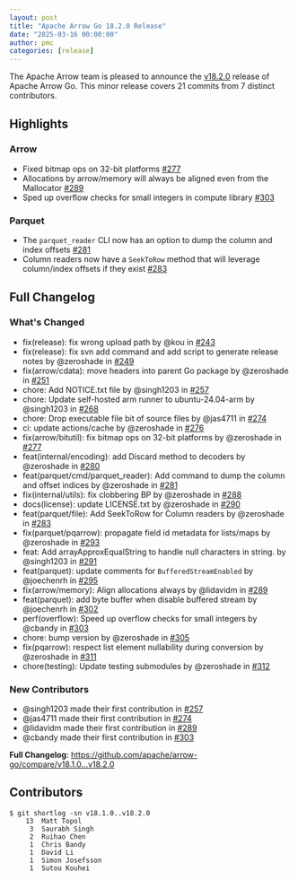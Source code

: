 ```yaml
---
layout: post
title: "Apache Arrow Go 18.2.0 Release"
date: "2025-03-16 00:00:00"
author: pmc
categories: [release]
---
```

<!--
{% comment %}
Licensed to the Apache Software Foundation (ASF) under one or more
contributor license agreements.  See the NOTICE file distributed with
this work for additional information regarding copyright ownership.
The ASF licenses this file to you under the Apache License, Version 2.0
(the "License"); you may not use this file except in compliance with
the License.  You may obtain a copy of the License at

http://www.apache.org/licenses/LICENSE-2.0

Unless required by applicable law or agreed to in writing, software
distributed under the License is distributed on an "AS IS" BASIS,
WITHOUT WARRANTIES OR CONDITIONS OF ANY KIND, either express or implied.
See the License for the specific language governing permissions and
limitations under the License.
{% endcomment %}
-->

The Apache Arrow team is pleased to announce the [v18.2.0](https://github.com/apache/arrow-go/releases/tag/v18.2.0) release of Apache Arrow Go. 
This minor release covers 21 commits from 7 distinct contributors.

## Highlights

### Arrow

* Fixed bitmap ops on 32-bit platforms [#277](https://github.com/apache/arrow-go/pull/277)
* Allocations by arrow/memory will always be aligned even from the Mallocator [#289](https://github.com/apache/arrow-go/pull/289)
* Sped up overflow checks for small integers in compute library [#303](https://github.com/apache/arrow-go/pull/303)

### Parquet

* The `parquet_reader` CLI now has an option to dump the column and index offsets [#281](https://github.com/apache/arrow-go/pull/281)
* Column readers now have a `SeekToRow` method that will leverage column/index offsets if they exist [#283](https://github.com/apache/arrow-go/pull/283)

## Full Changelog

### What's Changed
* fix(release): fix wrong upload path by @kou in [#243](https://github.com/apache/arrow-go/pull/243)
* fix(release): fix svn add command and add script to generate release notes by @zeroshade in [#249](https://github.com/apache/arrow-go/pull/249)
* fix(arrow/cdata): move headers into parent Go package by @zeroshade in [#251](https://github.com/apache/arrow-go/pull/251)
* chore: Add NOTICE.txt file by @singh1203 in [#257](https://github.com/apache/arrow-go/pull/257)
* chore: Update self-hosted arm runner to ubuntu-24.04-arm by @singh1203 in [#268](https://github.com/apache/arrow-go/pull/268)
* chore: Drop executable file bit of source files by @jas4711 in [#274](https://github.com/apache/arrow-go/pull/274)
* ci: update actions/cache by @zeroshade in [#276](https://github.com/apache/arrow-go/pull/276)
* fix(arrow/bitutil): fix bitmap ops on 32-bit platforms by @zeroshade in [#277](https://github.com/apache/arrow-go/pull/277)
* feat(internal/encoding): add Discard method to decoders by @zeroshade in [#280](https://github.com/apache/arrow-go/pull/280)
* feat(parquet/cmd/parquet_reader): Add command to dump the column and offset indices by @zeroshade in [#281](https://github.com/apache/arrow-go/pull/281)
* fix(internal/utils): fix clobbering BP by @zeroshade in [#288](https://github.com/apache/arrow-go/pull/288)
* docs(license): update LICENSE.txt by @zeroshade in [#290](https://github.com/apache/arrow-go/pull/290)
* feat(parquet/file): Add SeekToRow for Column readers by @zeroshade in [#283](https://github.com/apache/arrow-go/pull/283)
* fix(parquet/pqarrow): propagate field id metadata for lists/maps by @zeroshade in [#293](https://github.com/apache/arrow-go/pull/293)
* feat: Add arrayApproxEqualString to handle null characters in string. by @singh1203 in [#291](https://github.com/apache/arrow-go/pull/291)
* feat(parquet): update comments for `BufferedStreamEnabled` by @joechenrh in [#295](https://github.com/apache/arrow-go/pull/295)
* fix(arrow/memory): Align allocations always by @lidavidm in [#289](https://github.com/apache/arrow-go/pull/289)
* feat(parquet): add byte buffer when disable buffered stream by @joechenrh in [#302](https://github.com/apache/arrow-go/pull/302)
* perf(overflow): Speed up overflow checks for small integers by @cbandy in [#303](https://github.com/apache/arrow-go/pull/303)
* chore: bump version by @zeroshade in [#305](https://github.com/apache/arrow-go/pull/305)
* fix(pqarrow): respect list element nullability during conversion by @zeroshade in [#311](https://github.com/apache/arrow-go/pull/311)
* chore(testing): Update testing submodules by @zeroshade in [#312](https://github.com/apache/arrow-go/pull/312)

### New Contributors
* @singh1203 made their first contribution in [#257](https://github.com/apache/arrow-go/pull/257)
* @jas4711 made their first contribution in [#274](https://github.com/apache/arrow-go/pull/274)
* @lidavidm made their first contribution in [#289](https://github.com/apache/arrow-go/pull/289)
* @cbandy made their first contribution in [#303](https://github.com/apache/arrow-go/pull/303)

**Full Changelog**: https://github.com/apache/arrow-go/compare/v18.1.0...v18.2.0

## Contributors
```console
$ git shortlog -sn v18.1.0..v18.2.0
    13	Matt Topol
     3	Saurabh Singh
     2	Ruihao Chen
     1	Chris Bandy
     1	David Li
     1	Simon Josefsson
     1	Sutou Kouhei
```
